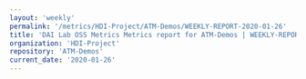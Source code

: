 ```yaml
---
layout: 'weekly'
permalink: '/metrics/HDI-Project/ATM-Demos/WEEKLY-REPORT-2020-01-26'
title: 'DAI Lab OSS Metrics Metrics report for ATM-Demos | WEEKLY-REPORT-2020-01-26'
organization: 'HDI-Project'
repository: 'ATM-Demos'
current_date: '2020-01-26'
---
```

